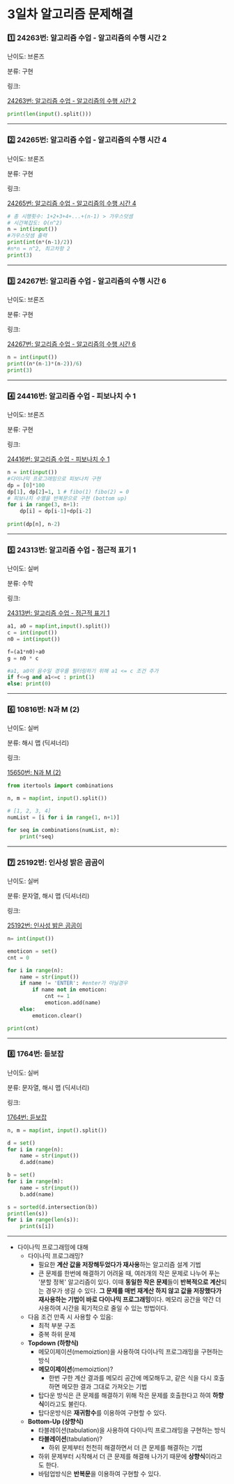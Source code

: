 # 3일차 알고리즘 문제해결

### 1️⃣ 24263번: **알고리즘 수업 - 알고리즘의 수행 시간 2**

난이도: 브론즈

분류: 구현

링크: 

[24263번: 알고리즘 수업 - 알고리즘의 수행 시간 2](https://www.acmicpc.net/problem/24263)

```python
print(len(input().split()))
```

--------

### 2️⃣ 24265번: **알고리즘 수업 - 알고리즘의 수행 시간 4**

난이도: 브론즈

분류: 구현

링크:

[24265번: 알고리즘 수업 - 알고리즘의 수행 시간 4](https://www.acmicpc.net/problem/24265)


```python
# 총 시행횟수: 1+2+3+4+...+(n-1) > 가우스덧셈
# 시간복잡도: O(n^2)
n = int(input())
#가우스덧셈 출력
print(int(n*(n-1)/2))
#n*n = n^2, 최고차항 2
print(3)
```

--------


### 3️⃣ 24267번: **알고리즘 수업 - 알고리즘의 수행 시간 6**

난이도: 브론즈

분류: 구현

링크: 

[24267번: 알고리즘 수업 - 알고리즘의 수행 시간 6](https://www.acmicpc.net/problem/24267)


```python
n = int(input())
print((n*(n-1)*(n-2))/6)
print(3)
```

--------

### 4️⃣ 24416번: 알고리즘 수업 - 피보나치 수 1

난이도: 브론즈

분류: 구현

링크: 

[24416번: 알고리즘 수업 - 피보나치 수 1](https://www.acmicpc.net/problem/24416)


```python
n = int(input())
#다이나믹 프로그래밍으로 피보나치 구현
dp = [0]*100 
dp[1], dp[2]=1, 1 # fibo(1) fibo(2) = 0
# 피보나치 수열을 반복문으로 구현 (bottom up)
for i in range(3, n+1):
    dp[i] = dp[i-1]+dp[i-2]
    
print(dp[n], n-2)
```

--------

### 5️⃣ 24313번: 알고리즘 수업 - 점근적 표기 1

난이도: 실버

분류: 수학

링크: 

[24313번: 알고리즘 수업 - 점근적 표기 1](https://www.acmicpc.net/problem/24313)


```python
a1, a0 = map(int,input().split())
c = int(input())
n0 = int(input())

f=(a1*n0)+a0
g = n0 * c

#a1, a0이 음수일 경우를 필터링하기 위해 a1 <= c 조건 추가
if f<=g and a1<=c : print(1)
else: print(0)
```
--------

### 6️⃣ 10816번: **N과 M (2)**

난이도: 실버

분류: 해시 맵 (딕셔너리)

링크: 

[15650번: N과 M (2)](https://www.acmicpc.net/problem/15650)


```python
from itertools import combinations

n, m = map(int, input().split())

# [1, 2, 3, 4]
numList = [i for i in range(1, n+1)]

for seq in combinations(numList, m):
    print(*seq)
```

--------


### 7️⃣ 25192번: 인사성 밝은 곰곰이

난이도: 실버

분류: 문자열, 해시 맵 (딕셔너리)

링크: 

[25192번: 인사성 밝은 곰곰이](https://www.acmicpc.net/problem/25192)



```python
n= int(input())

emoticon = set()
cnt = 0

for i in range(n):
    name = str(input())
    if name != 'ENTER': #enter가 아닐경우
        if name not in emoticon: 
            cnt += 1
            emoticon.add(name)
    else:
        emoticon.clear()

print(cnt)
```

--------

### 8️⃣ 1764번: 듣보잡

난이도: 실버

분류: 문자열, 해시 맵 (딕셔너리)

링크: 

[1764번: 듣보잡](https://www.acmicpc.net/problem/1764)


```python
n, m = map(int, input().split())

d = set()
for i in range(n):
    name = str(input())
    d.add(name)

b = set()
for i in range(m):
    name = str(input())
    b.add(name)

s = sorted(d.intersection(b))
print(len(s))
for i in range(len(s)):
    print(s[i])
```


-----

- 다이나믹 프로그래밍에 대해
    - 다이나믹 프로그래밍?
        - 필요한 **계산 값을 저장해두었다가 재사용**하는 알고리즘 설계 기법
        - 큰 문제를 한번에 해결하기 어려울 때, 여러개의 작은 문제로 나누어 푸는 '분할 정복' 알고리즘이 있다. 이때 **동일한 작은 문제**들이 **반복적으로 계산**되는 경우가 생길 수 있다. **그 문제를 매번 재계산 하지 않고 값을 저장했다가 재사용하는 기법이 바로 다이나믹 프로그래밍**이다. 메모리 공간을 약간 더 사용하여 시간을 획기적으로 줄일 수 있는 방법이다.
    - 다음 조건 만족 시 사용할 수 있음:
        - 최적 부분 구조
        - 중복 하위 문제
    - **Topdown (하향식)**
        - 메모이제이션(memoiztion)을 사용하여 다이나믹 프로그래밍을 구현하는 방식
        - **메모이제이션**(memoiztion)?
            - 한번 구한 계산 결과를 메모리 공간에 메모해두고, 같은 식을 다시 호출하면 메모한 결과 그대로 가져오는 기법
        - 탑다운 방식은 큰 문제를 해결하기 위해 작은 문제를 호출한다고 하여 **하향식**이라고도 불린다.
        - 탑다운방식은 **재귀함수**를 이용하여 구현할 수 있다.
    - **Bottom-Up (상향식)**
        - 타블레이션(tabulation)을 사용하여 다이나믹 프로그래밍을 구현하는 방식
        - **타블레이션**(tabulation)?
            - 하위 문제부터 천천히 해결하면서 더 큰 문제를 해결하는 기법
        - 하위 문제부터 시작해서 더 큰 문제를 해결해 나가기 때문에 **상향식**이라고도 한다.
        - 바텀업방식은 **반복문**을 이용하여 구현할 수 있다.